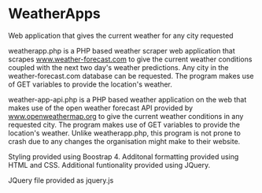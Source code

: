 # WeatherApps
Web application that gives the current weather for any city requested

weatherapp.php is a PHP based weather scraper web application that scrapes www.weather-forecast.com to give the current weather conditions coupled with the next two day's weather predictions. Any city in the weather-forecast.com database can be requested. The program makes use of GET variables to provide the location's weather. 

weather-app-api.php is a PHP based weather application on the web that makes use of the open weather forecast API provided by www.openweathermap.org to give the current weather conditions in any requested city. The program makes use of GET variables to provide the location's weather. Unlike weatherapp.php, this program is not prone to crash due to any changes the organisation might make to their website.

Styling provided using Boostrap 4.
Additonal formatting provided using HTML and CSS. 
Additional funtionality provided using JQuery. 

JQuery file provided as jquery.js
